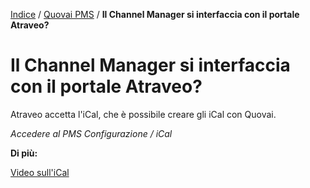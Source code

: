 [Indice](index.html) / [Quovai PMS](quovai-pms-it.md) / **Il Channel Manager si interfaccia con il portale Atraveo?**

# Il Channel Manager si interfaccia con il portale Atraveo?

Atraveo accetta l'iCal, che è possibile creare gli iCal con Quovai.

 

*Accedere al PMS*
*Configurazione / iCal* 

 

**Di più:** 

[Video sull'iCal](https://quovai.zendesk.com/hc/it/articles/360004168318-L-iCalendar-l-iCal-come-crearne-uno-con-Quovai)

 
